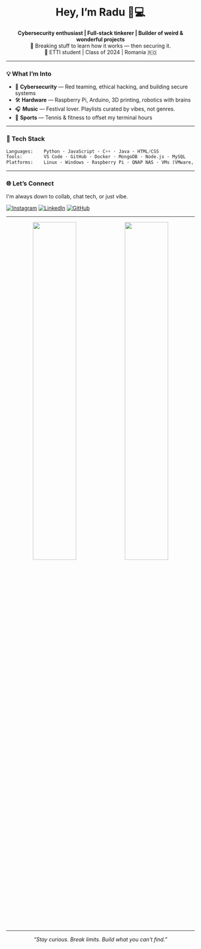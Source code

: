 
<h1 align="center">Hey, I’m Radu 🧠💻</h1>
<p align="center">
  <b>Cybersecurity enthusiast | Full-stack tinkerer | Builder of weird & wonderful projects</b><br>
  🔐 Breaking stuff to learn how it works — then securing it.<br>
  📡 ETTI student | Class of 2024 | Romania 🇷🇴<br>
</p>

---

### 💡 What I’m Into
- 🧠 **Cybersecurity** — Red teaming, ethical hacking, and building secure systems
- 🛠 **Hardware** — Raspberry Pi, Arduino, 3D printing, robotics with brains
- 🎧 **Music** — Festival lover. Playlists curated by vibes, not genres.
- 🎾 **Sports** — Tennis & fitness to offset my terminal hours

---

### 🧰 Tech Stack
```python
Languages:    Python · JavaScript · C++ · Java · HTML/CSS
Tools:        VS Code · GitHub · Docker · MongoDB · Node.js · MySQL
Platforms:    Linux · Windows · Raspberry Pi · QNAP NAS · VMs (VMware, VirtualBox)
```

---

### 🌐 Let’s Connect
I'm always down to collab, chat tech, or just vibe.

[![Instagram](https://img.shields.io/badge/Instagram-%40raduuxo_-E4405F?style=flat&logo=instagram&logoColor=white)](https://www.instagram.com/raduuxo_)
[![LinkedIn](https://img.shields.io/badge/LinkedIn-Radu%20Matei-0077B5?style=flat&logo=linkedin&logoColor=white)](https://www.linkedin.com/in/radu-matei-1251172b3/)
[![GitHub](https://img.shields.io/badge/GitHub-Radu--24-181717?style=flat&logo=github&logoColor=white)](https://github.com/Radu-24)

---

<p align="center">
  <img src="https://github-readme-stats.vercel.app/api?username=Radu-24&show_icons=true&theme=radical&border_radius=15" width="48%">
  <img src="https://github-readme-stats.vercel.app/api/top-langs/?username=Radu-24&layout=compact&theme=radical&border_radius=15" width="48%">
</p>

---

<p align="center"><i>“Stay curious. Break limits. Build what you can't find.”</i></p>

